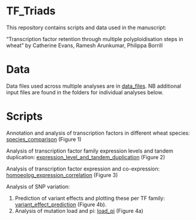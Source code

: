 # TF_Triads

This repository contains scripts and data used in the manuscript:

“Transcription factor retention through multiple polyploidisation steps in wheat” by Catherine Evans, Ramesh Arunkumar, Philippa Borrill

# Data
Data files used across multiple analyses are in <a href="https://github.com/Borrill-Lab/TF_Triads/tree/main/data_files">data_files</a>. NB additional input files are found in the folders for individual analyses below. 

# Scripts
Annotation and analysis of transcription factors in different wheat species: <a href="https://github.com/Borrill-Lab/TF_Triads/tree/main/species_comparison">species_comparison</a>  (Figure 1)

Analysis of transcription factor family expression levels and tandem duplication: <a href="https://github.com/Borrill-Lab/TF_Triads/tree/main/expression_level_and_tandem_duplication">expression_level_and_tandem_duplication</a> (Figure 2)

Analysis of transcription factor expression and co-expression: <a href="https://github.com/Borrill-Lab/TF_Triads/tree/main/homoeolog_expression_correlation">homoeolog_expression_correlation</a> (Figure 3)

Analysis of SNP variation:
1)	Prediction of variant effects and plotting these per TF family: <a href="https://github.com/Borrill-Lab/TF_Triads/tree/main/variant_effect_prediction">variant_effect_prediction</a> (Figure 4b).
2)	Analysis of mutation load and pi: <a href="https://github.com/Borrill-Lab/TF_Triads/tree/main/load_pi">load_pi</a> (Figure 4a)
